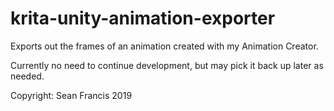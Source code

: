 # krita-unity-animation-exporter
Exports out the frames of an animation created with my Animation Creator.

Currently no need to continue development, but may pick it back up later as needed.

Copyright: Sean Francis 2019

